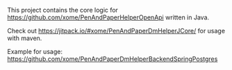 This project contains the core logic for 
https://github.com/xome/PenAndPaperHelperOpenApi written in Java.  

Check out https://jitpack.io/#xome/PenAndPaperDmHelperJCore/ for usage with maven.

Example for usage: https://github.com/xome/PenAndPaperDmHelperBackendSpringPostgres